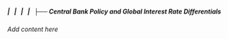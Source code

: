 ##### |   |   |   |   ├── Central Bank Policy and Global Interest Rate Differentials

*Add content here*